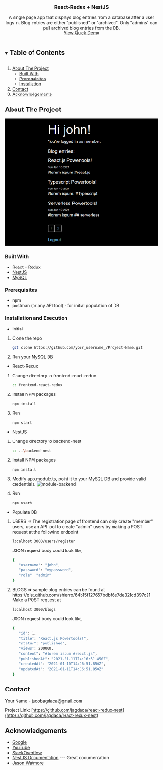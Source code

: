 
<br />
<p align="center">

  <h3 align="center">React-Redux  +  NestJS </h3>

  <p align="center">
    A single page app that displays blog entries from a database after a user logs in. Blog entries are either "published" or "archived". Only "admins" can pull archived blog entries from the DB.
    <br />
    <a href="https://youtu.be/EpudLkru6m4">View Quick Demo</a>
  </p>
</p>



<!-- TABLE OF CONTENTS -->
<details open="open">
  <summary><h2 style="display: inline-block">Table of Contents</h2></summary>
  <ol>
    <li>
      <a href="#about-the-project">About The Project</a>
      <ul>
        <li><a href="#built-with">Built With</a></li>
        <li><a href="#prerequisites">Prerequisites</a></li>
        <li><a href="#installation">Installation</a></li>
      </ul>
    </li>
    <li><a href="#contact">Contact</a></li>
    <li><a href="#acknowledgements">Acknowledgements</a></li>
  </ol>
</details>



<!-- ABOUT THE PROJECT -->
## About The Project

![homepage](https://github.com/jagdaca/react-redux-nest/blob/main/blob/homepage.png?raw=true)

### Built With

* [React](https://reactjs.org/) - [Redux](https://redux.js.org/)
* [NestJS](https://nestjs.com)
* [MySQL](https://www.mysql.com/)

### Prerequisites

* npm
* postman (or any API tool) - for initial population of DB


### Installation and Execution

* Initial
1. Clone the repo
   ```sh
   git clone https://github.com/your_username_/Project-Name.git
   ```
2. Run your MySQL DB

* React-Redux
1. Change directory to frontend-react-redux
   ```sh
   cd frontend-react-redux
   ```
2. Install NPM packages
   ```sh
   npm install
   ```
3. Run
   ```sh
   npm start
   ```
   
* NestJS
1. Change directory to backend-nest
   ```sh
   cd ..\backend-nest
   ```
2. Install NPM packages
   ```sh
   npm install
   ```
3. Modify app.module.ts, point it to your MySQL DB and provide valid credentials.
![module-backend](hhttps://github.com/jagdaca/react-redux-nest/blob/main/blob/module-backend.jpg?raw=true)

4. Run
   ```sh
   npm start
   ```

* Populate DB
1. USERS => The registration page of frontend can only create "member" users, use an API tool to create "admin" users by making a POST request at the 
   following endpoint
   ```sh
   localhost:3000/users/register
   ```
   
   JSON request body could look like,
   ```sh
   {    
      "username": "john",
      "password": "mypassword",
      "role": "admin"
   }
   ```
   
2. BLOGS => sample blog entries can be found at https://gist.github.com/shierro/64b15f127657bdbf6e7de321cd397c21
   Make a POST request at
   ```sh
   localhost:3000/blogs
   ```
   
   JSON request body could look like,
   ```sh
   {
      "id": 1,
      "title": "React.js Powertools!",
      "status": "published",
      "views": 200000,
      "content": "#lorem ispum #react.js",
      "publishedAt": "2021-01-11T14:16:51.850Z",
      "createdAt": "2021-01-10T14:16:51.850Z",
      "updatedAt": "2021-01-11T14:16:51.850Z"
   }
   ```



<!-- CONTACT -->
## Contact

Your Name - jacobagdaca@gmail.com

Project Link: [https://github.com/jagdaca/react-redux-nest](https://github.com/jagdaca/react-redux-nest)



<!-- ACKNOWLEDGEMENTS -->
## Acknowledgements

* [Google](https://www.google.com/)
* [YouTube](https://www.youtube.com/watch?v=dQw4w9WgXcQ&ab_channel=RickAstleyVEVO)
* [StackOverflow](https://stackoverflow.com/)
* [NestJS Documentation](https://docs.nestjs.com/) --- Great documentation
* [Jason Watmore](https://jasonwatmore.com/post/2017/09/16/react-redux-user-registration-and-login-tutorial-example)






<!-- MARKDOWN LINKS & IMAGES -->
<!-- https://www.markdownguide.org/basic-syntax/#reference-style-links -->
[contributors-shield]: https://img.shields.io/github/contributors/github_username/repo.svg?style=for-the-badge
